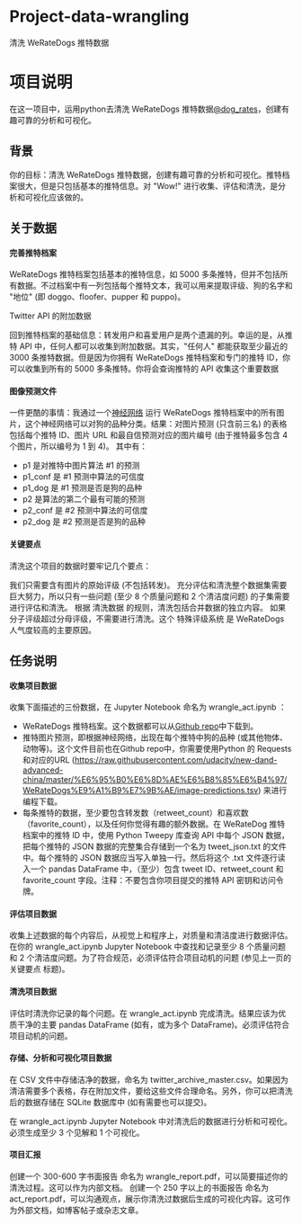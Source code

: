 # Project-data-wrangling
清洗 WeRateDogs 推特数据

项目说明
================
在这一项目中，运用python去清洗 WeRateDogs 推特数据[@dog_rates](https://twitter.com/dog_rates)，创建有趣可靠的分析和可视化。

背景
--------
你的目标：清洗 WeRateDogs 推特数据，创建有趣可靠的分析和可视化。推特档案很大，但是只包括基本的推特信息。对 "Wow!" 进行收集、评估和清洗，是分析和可视化应该做的。

关于数据
--------
#### 完善推特档案

WeRateDogs 推特档案包括基本的推特信息，如 5000 多条推特，但并不包括所有数据。不过档案中有一列包括每个推特文本，我可以用来提取评级、狗的名字和 "地位" (即 doggo、floofer、pupper 和 puppo)。

Twitter API 的附加数据

回到推特档案的基础信息：转发用户和喜爱用户是两个遗漏的列。幸运的是，从推特 API 中，任何人都可以收集到附加数据。其实，"任何人" 都能获取至少最近的 3000 条推特数据。但是因为你拥有 WeRateDogs 推特档案和专门的推特 ID，你可以收集到所有的 5000 多条推特。你将会查询推特的 API 收集这个重要数据

#### 图像预测文件

一件更酷的事情：我通过一个[神经网络](https://www.youtube.com/watch?v=2-Ol7ZB0MmU) 运行 WeRateDogs 推特档案中的所有图片，这个神经网络可以对狗的品种分类。结果：对图片预测 (只含前三名) 的表格包括每个推特 ID、图片 URL 和最自信预测对应的图片编号 (由于推特最多包含 4 个图片，所以编号为 1 到 4)。
其中有：
* p1 是对推特中图片算法 #1 的预测 
* p1_conf 是 #1 预测中算法的可信度
* p1_dog 是 #1 预测是否是狗的品种
* p2 是算法的第二个最有可能的预测
* p2_conf 是 #2 预测中算法的可信度
* p2_dog 是 #2 预测是否是狗的品种


#### 关键要点
清洗这个项目的数据时要牢记几个要点：

我们只需要含有图片的原始评级 (不包括转发)。
充分评估和清洗整个数据集需要巨大努力，所以只有一些问题 (至少 8 个质量问题和 2 个清洁度问题) 的子集需要进行评估和清洗。
根据 清洗数据 的规则，清洗包括合并数据的独立内容。
如果分子评级超过分母评级，不需要进行清洗。这个 特殊评级系统 是 WeRateDogs 人气度较高的主要原因。

任务说明
--------
#### 收集项目数据

收集下面描述的三份数据，在 Jupyter Notebook 命名为 wrangle_act.ipynb ：

* WeRateDogs 推特档案。这个数据都可以从[Github repo](https://github.com/udacity/new-dand-advanced-china/tree/master/%E6%95%B0%E6%8D%AE%E6%B8%85%E6%B4%97/WeRateDogs%E9%A1%B9%E7%9B%AE)中下载到。
* 推特图片预测，即根据神经网络，出现在每个推特中狗的品种 (或其他物体、动物等)。这个文件目前也在Github repo中，你需要使用Python 的 Requests 和对应的URL (https://raw.githubusercontent.com/udacity/new-dand-advanced-china/master/%E6%95%B0%E6%8D%AE%E6%B8%85%E6%B4%97/WeRateDogs%E9%A1%B9%E7%9B%AE/image-predictions.tsv) 来进行编程下载。
* 每条推特的数据，至少要包含转发数（retweet_count）和喜欢数（favorite_count），以及任何你觉得有趣的额外数据。在 WeRateDog 推特档案中的推特 ID 中，使用 Python Tweepy 库查询 API 中每个 JSON 数据，把每个推特的 JSON 数据的完整集合存储到一个名为 tweet_json.txt 的文件中。每个推特的 JSON 数据应当写入单独一行。然后将这个 .txt 文件逐行读入一个 pandas DataFrame 中，（至少）包含 tweet ID、retweet_count 和 favorite_count 字段。注释：不要包含你项目提交的推特 API 密钥和访问令牌。

#### 评估项目数据

收集上述数据的每个内容后，从视觉上和程序上，对质量和清洁度进行数据评估。在你的 wrangle_act.ipynb Jupyter Notebook 中查找和记录至少 8 个质量问题 和 2 个清洁度问题。为了符合规范，必须评估符合项目动机的问题 (参见上一页的 关键要点 标题)。

#### 清洗项目数据

评估时清洗你记录的每个问题。在 wrangle_act.ipynb 完成清洗。结果应该为优质干净的主要 pandas DataFrame (如有，或为多个 DataFrame)。必须评估符合项目动机的问题。

#### 存储、分析和可视化项目数据

在 CSV 文件中存储洁净的数据，命名为 twitter_archive_master.csv。如果因为清洁需要多个表格，存在附加文件，要给这些文件合理命名。另外，你可以把清洗后的数据存储在 SQLite 数据库中 (如有需要也可以提交)。

在 wrangle_act.ipynb Jupyter Notebook 中对清洗后的数据进行分析和可视化。必须生成至少 3 个见解和 1 个可视化。

#### 项目汇报

创建一个 300-600 字书面报告 命名为 wrangle_report.pdf，可以简要描述你的清洗过程。这可以作为内部文档。
创建一个 250 字以上的书面报告 命名为 act_report.pdf，可以沟通观点，展示你清洗过数据后生成的可视化内容。这可作为外部文档，如博客帖子或杂志文章。
